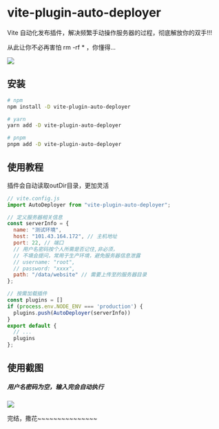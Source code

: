 # vite-plugin-auto-deployer

Vite 自动化发布插件，解决频繁手动操作服务器的过程，彻底解放你的双手!!!

从此让你不必再害怕 rm -rf \* ，你懂得...


 ![](https://gitee.com/qq_1326632/vite-plugin-deployer/raw/master/images/auto-delop.png)

## 安装

```sh
# npm
npm install -D vite-plugin-auto-deployer 

# yarn
yarn add -D vite-plugin-auto-deployer

# pnpm
pnpm add -D vite-plugin-auto-deployer
```

## 使用教程
插件会自动读取outDir目录，更加灵活
```js
// vite.config.js
import AutoDeployer from "vite-plugin-auto-deployer";

// 定义服务器相关信息
const serverInfo = {
  name: "测试环境",
  host: "101.43.164.172", // 主机地址
  port: 22, // 端口
  // 用户名密码按个人所需是否记住,非必须，
  // 不填会提问，常用于生产环境，避免服务器信息泄露
  // username: "root",
  // password: "xxxx",
  path: "/data/website" // 需要上传至的服务器目录
};

// 按需加载插件
const plugins = []
if (process.env.NODE_ENV === 'production') {
  plugins.push(AutoDeployer(serverInfo))
}
export default {
  // ...
  plugins
};
```

## 使用截图

##### 用户名密码为空，输入完会自动执行
 ![](https://gitee.com/qq_1326632/vite-plugin-deployer/raw/master/images/question.png)

完结，撒花~~~~~~~~~~~~~~~
